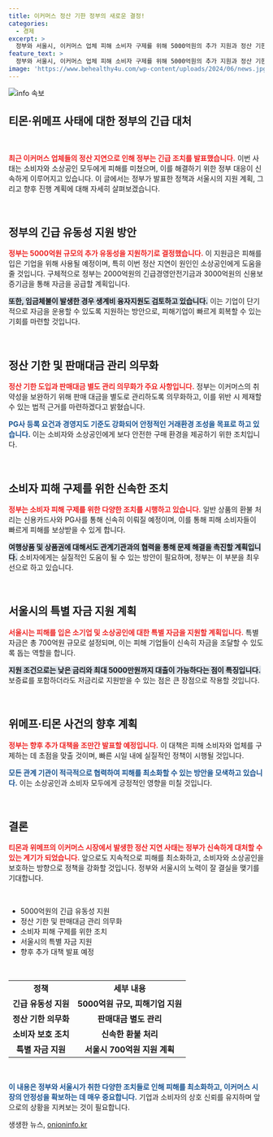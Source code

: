 ```yaml
---
title: 이커머스 정산 기한 정부의 새로운 결정!
categories:
  - 경제
excerpt: >
  정부와 서울시, 이커머스 업체 피해 소비자 구제를 위해 5000억원의 추가 지원과 정산 기한 도입! 티몬·위메프 사태 후, 서울시 특별자금 700억원 신속 지원 결정! 소비자 피해 없애기 위한 선불충전금 관리 강화 정책 주목!
feature_text: >
  정부와 서울시, 이커머스 업체 피해 소비자 구제를 위해 5000억원의 추가 지원과 정산 기한 도입! 티몬·위메프 사태 후, 서울시 특별자금 700억원 신속 지원 결정! 소비자 피해 없애기 위한 선불충전금 관리 강화 정책 주목!
image: 'https://www.behealthy4u.com/wp-content/uploads/2024/06/news.jpg'
---
```


<p><img src="https://www.behealthy4u.com/wp-content/uploads/2024/06/news.jpg" alt="info 속보" /></p>

<h2 data-ke-size="size26">티몬·위메프 사태에 대한 정부의 긴급 대처</h2>

<p data-ke-size="size16">&nbsp;</p>

<p><b><span style="color: #ee2323;">최근 이커머스 업체들의 정산 지연으로 인해 정부는 긴급 조치를 발표했습니다.</span></b> 이번 사태는 소비자와 소상공인 모두에게 피해를 미쳤으며, 이를 해결하기 위한 정부 대응이 신속하게 이루어지고 있습니다. 이 글에서는 정부가 발표한 정책과 서울시의 지원 계획, 그리고 향후 진행 계획에 대해 자세히 살펴보겠습니다.</p>

<p data-ke-size="size16">&nbsp;</p>

<h2 data-ke-size="size26">정부의 긴급 유동성 지원 방안</h2>

<p><b><span style="color: #ee2323;">정부는 5000억원 규모의 추가 유동성을 지원하기로 결정했습니다.</span></b> 이 지원금은 피해를 입은 기업을 위해 사용될 예정이며, 특히 이번 정산 지연이 원인인 소상공인에게 도움을 줄 것입니다. 구체적으로 정부는 2000억원의 긴급경영안전기금과 3000억원의 신용보증기금을 통해 자금을 공급할 계획입니다.</p>

<p><b><span style="background-color: #21538527;">또한, 임금체불이 발생한 경우 생계비 융자지원도 검토하고 있습니다.</span></b> 이는 기업이 단기적으로 자금을 운용할 수 있도록 지원하는 방안으로, 피해기업이 빠르게 회복할 수 있는 기회를 마련할 것입니다.</p>

<p data-ke-size="size16">&nbsp;</p>

<h2 data-ke-size="size26">정산 기한 및 판매대금 관리 의무화</h2>

<p><b><span style="color: #ee2323;">정산 기한 도입과 판매대금 별도 관리 의무화가 주요 사항입니다.</span></b> 정부는 이커머스의 취약성을 보완하기 위해 판매 대금을 별도로 관리하도록 의무화하고, 이를 위반 시 제재할 수 있는 법적 근거를 마련하겠다고 밝혔습니다.</p>

<p><b><span style="color: #1a5490;">PG사 등록 요건과 경영지도 기준도 강화되어 안정적인 거래환경 조성을 목표로 하고 있습니다.</span></b> 이는 소비자와 소상공인에게 보다 안전한 구매 환경을 제공하기 위한 조치입니다.</p>

<p data-ke-size="size16">&nbsp;</p>

<h2 data-ke-size="size26">소비자 피해 구제를 위한 신속한 조치</h2>

<p><b><span style="color: #ee2323;">정부는 소비자 피해 구제를 위한 다양한 조치를 시행하고 있습니다.</span></b> 일반 상품의 환불 처리는 신용카드사와 PG사를 통해 신속히 이뤄질 예정이며, 이를 통해 피해 소비자들이 빠르게 피해를 보상받을 수 있게 합니다.</p>

<p><b><span style="background-color: #21538527;">여행상품 및 상품권에 대해서도 관계기관과의 협력을 통해 문제 해결을 촉진할 계획입니다.</span></b> 소비자에게는 실질적인 도움이 될 수 있는 방안이 필요하며, 정부는 이 부분을 최우선으로 하고 있습니다.</p>

<p data-ke-size="size16">&nbsp;</p>

<h2 data-ke-size="size26">서울시의 특별 자금 지원 계획</h2>

<p><b><span style="color: #ee2323;">서울시는 피해를 입은 소기업 및 소상공인에 대한 특별 자금을 지원할 계획입니다.</span></b> 특별자금은 총 700억원 규모로 설정되며, 이는 피해 기업들이 신속히 자금을 조달할 수 있도록 돕는 역할을 합니다.</p>

<p><b><span style="background-color: #21538527;">지원 조건으로는 낮은 금리와 최대 5000만원까지 대출이 가능하다는 점이 특징입니다.</span></b> 보증료를 포함하더라도 저금리로 지원받을 수 있는 점은 큰 장점으로 작용할 것입니다.</p>

<p data-ke-size="size16">&nbsp;</p>

<h2 data-ke-size="size26">위메프·티몬 사건의 향후 계획</h2>

<p><b><span style="color: #ee2323;">정부는 향후 추가 대책을 조만간 발표할 예정입니다.</span></b> 이 대책은 피해 소비자와 업체를 구제하는 데 초점을 맞출 것이며, 빠른 시일 내에 실질적인 정책이 시행될 것입니다.</p>

<p><b><span style="color: #1a5490;">모든 관계 기관이 적극적으로 협력하여 피해를 최소화할 수 있는 방안을 모색하고 있습니다.</span></b> 이는 소상공인과 소비자 모두에게 긍정적인 영향을 미칠 것입니다.</p>

<p data-ke-size="size16">&nbsp;</p>

<h2 data-ke-size="size26">결론</h2>

<p><b><span style="color: #ee2323;">티몬과 위메프의 이커머스 시장에서 발생한 정산 지연 사태는 정부가 신속하게 대처할 수 있는 계기가 되었습니다.</span></b> 앞으로도 지속적으로 피해를 최소화하고, 소비자와 소상공인을 보호하는 방향으로 정책을 강화할 것입니다. 정부와 서울시의 노력이 잘 결실을 맺기를 기대합니다.</p>

<p data-ke-size="size16">&nbsp;</p>

<ul>
    <li>5000억원의 긴급 유동성 지원</li>
    <li>정산 기한 및 판매대금 관리 의무화</li>
    <li>소비자 피해 구제를 위한 조치</li>
    <li>서울시의 특별 자금 지원</li>
    <li>향후 추가 대책 발표 예정</li>
</ul>

<p data-ke-size="size16">&nbsp;</p>

<table style="width: 100%;">
    <tr>
        <td style="text-align: center; height: 17px;"><b>정책</b></td>
        <td style="text-align: center; height: 17px;"><b>세부 내용</b></td>
    </tr>
    <tr>
        <td style="text-align: center; height: 17px;"><b>긴급 유동성 지원</b></td>
        <td style="text-align: center; height: 17px;"><b>5000억원 규모, 피해기업 지원</b></td>
    </tr>
    <tr>
        <td style="text-align: center; height: 17px;"><b>정산 기한 의무화</b></td>
        <td style="text-align: center; height: 17px;"><b>판매대금 별도 관리</b></td>
    </tr>
    <tr>
        <td style="text-align: center; height: 17px;"><b>소비자 보호 조치</b></td>
        <td style="text-align: center; height: 17px;"><b>신속한 환불 처리</b></td>
    </tr>
    <tr>
        <td style="text-align: center; height: 17px;"><b>특별 자금 지원</b></td>
        <td style="text-align: center; height: 17px;"><b>서울시 700억원 지원 계획</b></td>
    </tr>
</table>

<p data-ke-size="size16">&nbsp;</p>

<p><b><span style="color: #1a5490;">이 내용은 정부와 서울시가 취한 다양한 조치들로 인해 피해를 최소화하고, 이커머스 시장의 안정성을 확보하는 데 매우 중요합니다.</span></b> 기업과 소비자의 상호 신뢰를 유지하며 앞으로의 상황을 지켜보는 것이 필요합니다.</p>
생생한 뉴스, <a href="https://onioninfo.kr" rel="dofollow">onioninfo.kr</a>


